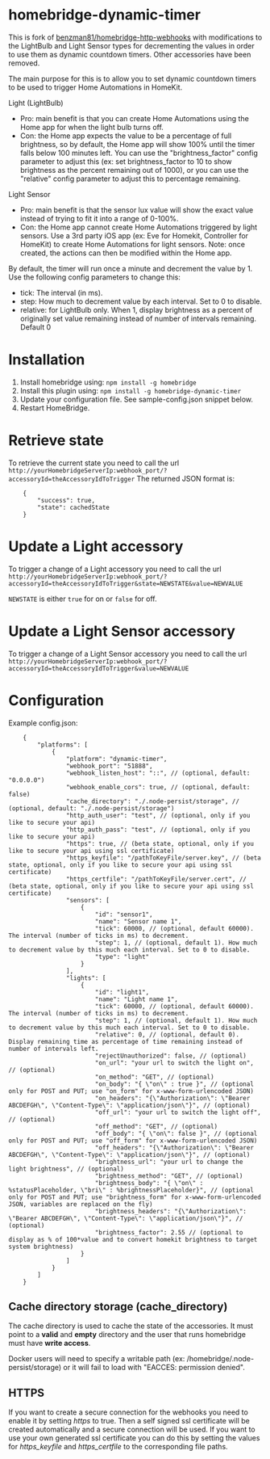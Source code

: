# homebridge-dynamic-timer

This is fork of [benzman81/homebridge-http-webhooks](https://github.com/benzman81/homebridge-http-webhooks) with modifications to the LightBulb and Light Sensor types for decrementing the values in order to use them as dynamic countdown timers. Other accessories have been removed.

The main purpose for this is to allow you to set dynamic countdown timers to be used to trigger Home Automations in HomeKit.

Light (LightBulb) 
- Pro: main benefit is that you can create Home Automations using the Home app for when the light bulb turns off.
- Con: the Home app expects the value to be a percentage of full brightness, so by default, the Home app will show 100% until the timer falls below 100 minutes left. You can use the "brightness_factor" config parameter to adjust this (ex: set brightness_factor to 10 to show brightness as the percent remaining out of 1000), or you can use the "relative" config parameter to adjust this to percentage remaining.

Light Sensor 
- Pro: main benefit is that the sensor lux value will show the exact value instead of trying to fit it into a range of 0-100%.
- Con: the Home app cannot create Home Automations triggered by light sensors. Use a 3rd party iOS app (ex: Eve for Homekit, Controller for HomeKit) to create Home Automations for light sensors. Note: once created, the actions can then be modified within the Home app.

By default, the timer will run once a minute and decrement the value by 1. Use the following config parameters to change this:

  - tick: The interval (in ms).
  - step: How much to decrement value by each interval. Set to 0 to disable.
  - relative: for LightBulb only. When 1, display brightness as a percent of originally set value remaining instead of number of intervals remaining. Default 0

# Installation
1. Install homebridge using: `npm install -g homebridge`
2. Install this plugin using: `npm install -g homebridge-dynamic-timer`
3. Update your configuration file. See sample-config.json snippet below.
4. Restart HomeBridge.

# Retrieve state
To retrieve the current state you need to call the url `http://yourHomebridgeServerIp:webhook_port/?accessoryId=theAccessoryIdToTrigger`
The returned JSON format is:
```
    {
        "success": true,
        "state": cachedState
    }
```

# Update a Light accessory
To trigger a change of a Light accessory you need to call the url `http://yourHomebridgeServerIp:webhook_port/?accessoryId=theAccessoryIdToTrigger&state=NEWSTATE&value=NEWVALUE`

`NEWSTATE` is either `true` for on or `false` for off.

# Update a Light Sensor accessory
To trigger a change of a Light Sensor accessory you need to call the url `http://yourHomebridgeServerIp:webhook_port/?accessoryId=theAccessoryIdToTrigger&value=NEWVALUE`

# Configuration
Example config.json:
```
    {
        "platforms": [
            {
                "platform": "dynamic-timer",
                "webhook_port": "51888",
                "webhook_listen_host": "::", // (optional, default: "0.0.0.0")
                "webhook_enable_cors": true, // (optional, default: false)
                "cache_directory": "./.node-persist/storage", // (optional, default: "./.node-persist/storage")
                "http_auth_user": "test", // (optional, only if you like to secure your api)
                "http_auth_pass": "test", // (optional, only if you like to secure your api)
                "https": true, // (beta state, optional, only if you like to secure your api using ssl certificate)
                "https_keyfile": "/pathToKeyFile/server.key", // (beta state, optional, only if you like to secure your api using ssl certificate)
                "https_certfile": "/pathToKeyFile/server.cert", // (beta state, optional, only if you like to secure your api using ssl certificate)
                "sensors": [
                    {
                        "id": "sensor1",
                        "name": "Sensor name 1",
                        "tick": 60000, // (optional, default 60000). The interval (number of ticks in ms) to decrement. 
                        "step": 1, // (optional, default 1). How much to decrement value by this much each interval. Set to 0 to disable.
                        "type": "light"
                    }
                ],
                "lights": [
                    {
                        "id": "light1",
                        "name": "Light name 1",
                        "tick": 60000, // (optional, default 60000). The interval (number of ticks in ms) to decrement. 
                        "step": 1, // (optional, default 1). How much to decrement value by this much each interval. Set to 0 to disable.
                        "relative": 0, // (optional, default 0). Display remaining time as percentage of time remaining instead of number of intervals left.
                        "rejectUnauthorized": false, // (optional)
                        "on_url": "your url to switch the light on", // (optional)
                        "on_method": "GET", // (optional)
                        "on_body": "{ \"on\" : true }", // (optional only for POST and PUT; use "on_form" for x-www-form-urlencoded JSON)
                        "on_headers": "{\"Authorization\": \"Bearer ABCDEFGH\", \"Content-Type\": \"application/json\"}", // (optional)
                        "off_url": "your url to switch the light off", // (optional)
                        "off_method": "GET", // (optional)
                        "off_body": "{ \"on\": false }", // (optional only for POST and PUT; use "off_form" for x-www-form-urlencoded JSON)
                        "off_headers": "{\"Authorization\": \"Bearer ABCDEFGH\", \"Content-Type\": \"application/json\"}", // (optional)
                        "brightness_url": "your url to change the light brightness", // (optional)
                        "brightness_method": "GET", // (optional)
                        "brightness_body": "{ \"on\" : %statusPlaceholder, \"bri\" : %brightnessPlaceholder}", // (optional only for POST and PUT; use "brightness_form" for x-www-form-urlencoded JSON, variables are replaced on the fly)
                        "brightness_headers": "{\"Authorization\": \"Bearer ABCDEFGH\", \"Content-Type\": \"application/json\"}", // (optional)
                        "brightness_factor": 2.55 // (optional to display as % of 100*value and to convert homekit brightness to target system brightness)
                    }
                ]
            }
        ]
    }
```

## Cache directory storage (cache_directory)
The cache directory is used to cache the state of the accessories. It must point to a **valid** and **empty** directory and the user that runs homebridge must have **write access**.

Docker users will need to specify a writable path (ex: /homebridge/.node-persist/storage) or it will fail to load with "EACCES: permission denied".

## HTTPS
If you want to create a secure connection for the webhooks you need to enable it by setting *https* to true. Then a self signed
ssl certificate will be created automatically and a secure connection will be used. If you want to use your own generated ssl
certificate you can do this by setting the values for *https_keyfile* and *https_certfile* to the corresponding file paths.
